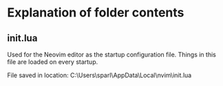 # Explanation of folder contents

## init.lua
Used for the Neovim editor as the startup configuration file.
Things in this file are loaded on every startup.

File saved in location:
C:\Users\sparl\AppData\Local\nvim\init.lua
